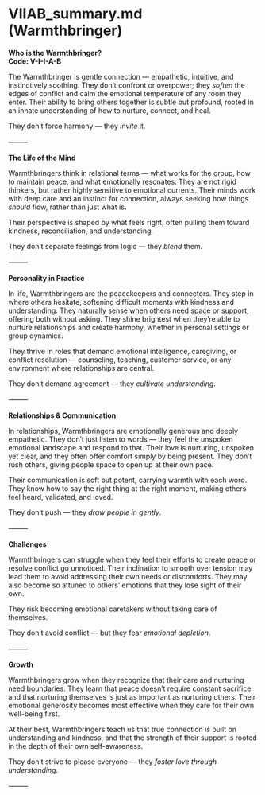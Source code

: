 # VIIAB_summary.md (Warmthbringer)

**Who is the Warmthbringer?**  
**Code: V-I-I-A-B**

The Warmthbringer is gentle connection — empathetic, intuitive, and instinctively soothing. They don’t confront or overpower; they *soften* the edges of conflict and calm the emotional temperature of any room they enter. Their ability to bring others together is subtle but profound, rooted in an innate understanding of how to nurture, connect, and heal.

They don’t force harmony — they *invite* it.

⸻

**The Life of the Mind**

Warmthbringers think in relational terms — what works for the group, how to maintain peace, and what emotionally resonates. They are not rigid thinkers, but rather highly sensitive to emotional currents. Their minds work with deep care and an instinct for connection, always seeking how things *should* flow, rather than just what is.

Their perspective is shaped by what feels right, often pulling them toward kindness, reconciliation, and understanding.

They don’t separate feelings from logic — they *blend* them.

⸻

**Personality in Practice**

In life, Warmthbringers are the peacekeepers and connectors. They step in where others hesitate, softening difficult moments with kindness and understanding. They naturally sense when others need space or support, offering both without asking. They shine brightest when they’re able to nurture relationships and create harmony, whether in personal settings or group dynamics.

They thrive in roles that demand emotional intelligence, caregiving, or conflict resolution — counseling, teaching, customer service, or any environment where relationships are central.

They don’t demand agreement — they *cultivate understanding*.

⸻

**Relationships & Communication**

In relationships, Warmthbringers are emotionally generous and deeply empathetic. They don’t just listen to words — they feel the unspoken emotional landscape and respond to that. Their love is nurturing, unspoken yet clear, and they often offer comfort simply by being present. They don’t rush others, giving people space to open up at their own pace.

Their communication is soft but potent, carrying warmth with each word. They know how to say the right thing at the right moment, making others feel heard, validated, and loved.

They don’t push — they *draw people in gently*.

⸻

**Challenges**

Warmthbringers can struggle when they feel their efforts to create peace or resolve conflict go unnoticed. Their inclination to smooth over tension may lead them to avoid addressing their own needs or discomforts. They may also become so attuned to others’ emotions that they lose sight of their own.

They risk becoming emotional caretakers without taking care of themselves.

They don’t avoid conflict — but they fear *emotional depletion*.

⸻

**Growth**

Warmthbringers grow when they recognize that their care and nurturing need boundaries. They learn that peace doesn’t require constant sacrifice and that nurturing themselves is just as important as nurturing others. Their emotional generosity becomes most effective when they care for their own well-being first.

At their best, Warmthbringers teach us that true connection is built on understanding and kindness, and that the strength of their support is rooted in the depth of their own self-awareness.

They don’t strive to please everyone — they *foster love through understanding*.

⸻
